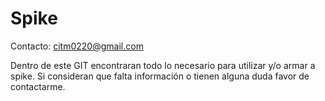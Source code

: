 # Spike
Contacto: citm0220@gmail.com

Dentro de este GIT encontraran todo lo necesario para utilizar y/o armar a spike.
Si consideran que falta información o tienen alguna duda favor de contactarme.
